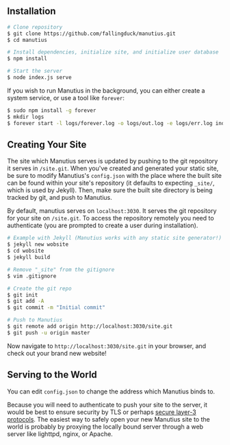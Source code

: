 ## Installation

```bash
# Clone repository
$ git clone https://github.com/fallingduck/manutius.git
$ cd manutius

# Install dependencies, initialize site, and initialize user database
$ npm install

# Start the server
$ node index.js serve
```

If you wish to run Manutius in the background, you can either create a system
service, or use a tool like `forever`:

```bash
$ sudo npm install -g forever
$ mkdir logs
$ forever start -l logs/forever.log -o logs/out.log -e logs/err.log index.js
```

## Creating Your Site

The site which Manutius serves is updated by pushing to the git repository it
serves in `/site.git`. When you've created and generated your static
site, be sure to modify Manutius's `config.json` with the place where the built
site can be found within your site's repository (it defaults to expecting
`_site/`, which is used by Jekyll). Then, make sure the built site directory
is being tracked by git, and push to Manutius.

By default, manutius serves on `localhost:3030`. It serves the git repository
for your site on `/site.git`. To access the repository remotely you need to
authenticate (you are prompted to create a user during installation).

```bash
# Example with Jekyll (Manutius works with any static site generator!)
$ jekyll new wobsite
$ cd wobsite
$ jekyll build

# Remove "_site" from the gitignore
$ vim .gitignore

# Create the git repo
$ git init
$ git add -A
$ git commit -m "Initial commit"

# Push to Manutius
$ git remote add origin http://localhost:3030/site.git
$ git push -u origin master
```

Now navigate to `http://localhost:3030/site.git` in your browser, and check out
your brand new website!

## Serving to the World

You can edit `config.json` to change the address which Manutius binds to.

Because you will need to authenticate to push your site to the server, it would
be best to ensure security by TLS or perhaps
[secure layer-3 protocols](https://github.com/cjdelisle/cjdns). The easiest way
to safely open your new Manutius site to the world is probably by proxying the
locally bound server through a web server like lighttpd, nginx, or Apache.
